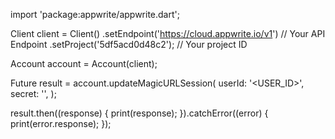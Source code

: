 import 'package:appwrite/appwrite.dart';

Client client = Client()
  .setEndpoint('https://cloud.appwrite.io/v1') // Your API Endpoint
  .setProject('5df5acd0d48c2'); // Your project ID

Account account = Account(client);

Future result = account.updateMagicURLSession(
  userId: '<USER_ID>',
  secret: '<SECRET>',
);

result.then((response) {
  print(response);
}).catchError((error) {
  print(error.response);
});

